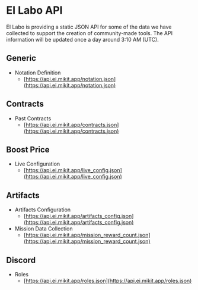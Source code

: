 # EI Labo API

EI Labo is providing a static JSON API for some of the data we have collected to support the creation of community-made tools. The API information will be updated once a day around 3:10 AM (UTC).

## Generic

- Notation Definition
  - [https://api.ei.mikit.app/notation.json](https://api.ei.mikit.app/notation.json)

## Contracts

- Past Contracts
  - [https://api.ei.mikit.app/contracts.json](https://api.ei.mikit.app/contracts.json)

## Boost Price

- Live Configuration
  - [https://api.ei.mikit.app/live_config.json](https://api.ei.mikit.app/live_config.json)

## Artifacts

- Artifacts Configuration
  - [https://api.ei.mikit.app/artifacts_config.json](https://api.ei.mikit.app/artifacts_config.json)
- Mission Data Collection
  - [https://api.ei.mikit.app/mission_reward_count.json](https://api.ei.mikit.app/mission_reward_count.json)

## Discord

- Roles
  - [https://api.ei.mikit.app/roles.json](https://api.ei.mikit.app/roles.json)
